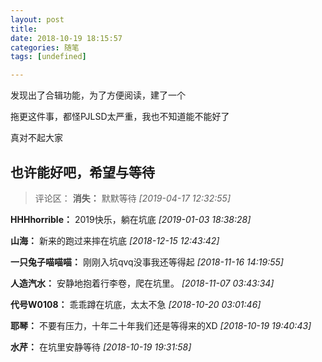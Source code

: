 ```yaml
---
layout: post
title: 
date: 2018-10-19 18:15:57
categories: 随笔
tags: [undefined]

---
```

发现出了合辑功能，为了方便阅读，建了一个

拖更这件事，都怪PJLSD太严重，我也不知道能不能好了

真对不起大家

也许能好吧，希望与等待
---
>评论区：
>**消失：** 默默等待  *[2019-04-17 12:32:55]*
>
**HHHhorrible：** 2019快乐，躺在坑底  *[2019-01-03 18:38:28]*
>
**山海：** 新来的跑过来摔在坑底  *[2018-12-15 12:43:42]*
>
**一只兔子喵喵喵：** 刚刚入坑qvq没事我还等得起  *[2018-11-16 14:19:55]*
>
**人造汽水：** 安静地抱着行李卷，爬在坑里。  *[2018-11-07 03:43:34]*
>
**代号W0108：** 乖乖蹲在坑底，太太不急  *[2018-10-20 03:01:46]*
>
**耶琴：** 不要有压力，十年二十年我们还是等得来的XD  *[2018-10-19 19:40:43]*
>
**水芹：** 在坑里安静等待  *[2018-10-19 19:31:58]*
>
